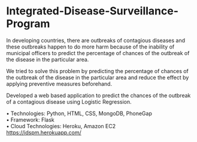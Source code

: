 # Integrated-Disease-Surveillance-Program
In developing countries, there are outbreaks of contagious diseases and these outbreaks happen to do more harm because of the inability of municipal officers to predict the percentage of chances of the outbreak of the disease in the particular area.  
  
We tried to solve this problem by predicting the percentage of chances of the outbreak of the disease in the particular area and reduce the effect by applying preventive measures beforehand.  
  
Developed a web based application to predict the chances of the outbreak of a contagious disease using Logistic Regression.   
  
• Technologies: Python, HTML, CSS, MongoDB, PhoneGap  
• Framework: Flask  
• Cloud Technologies: Heroku, Amazon EC2  
https://idspm.herokuapp.com/
